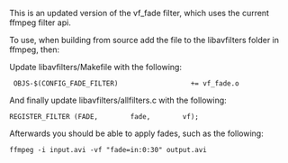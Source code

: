 This is an updated version of the vf_fade filter, which uses the current ffmpeg filter api.

To use, when building from source add the file to the libavfilters folder in ffmpeg, then:

Update libavfilters/Makefile with the following:

     OBJS-$(CONFIG_FADE_FILTER)		     		 += vf_fade.o

And finally update libavfilters/allfilters.c with the following:

    REGISTER_FILTER (FADE,		  fade,	   	   vf);


Afterwards you should be able to apply fades, such as the following:

    ffmpeg -i input.avi -vf "fade=in:0:30" output.avi
